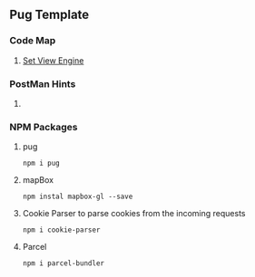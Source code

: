 ## Pug Template


### Code Map
1. <a href="">Set View Engine</a>
### PostMan Hints
1.

### NPM Packages
1.  pug
    ```
    npm i pug
    ```
2. mapBox
    ```
    npm instal mapbox-gl --save
    ```
3. Cookie Parser to parse cookies from the incoming requests
    ```
    npm i cookie-parser
    ```
4. Parcel 
    ```
    npm i parcel-bundler
    ```